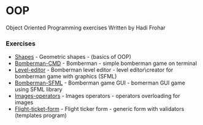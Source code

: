 # OOP
Object Oriented Programming exercises
Written by Hadi Frohar

### Exercises
* [Shapes] - Geometric shapes - (basics of OOP)
* [Bomberman-CMD] - Bomberman - simple bomberman game on terminal
* [Level-editor] - Bomberman level editor - level editor\creator for bomberman game with graphics (SFML)
* [Bomberman-SFML] - Bomberman game GUI - bomerman GUI game using SFML library
* [Images-operators] - Images operators - operators overloading for images
* [Flight-ticket-form] - Flight ticker form - generic form with validators (templates program)

[Shapes]: <https://github.com/HadiFrohar/OOP/tree/master/Shapes>
[Bomberman-CMD]: <https://github.com/HadiFrohar/OOP/tree/master/Bomberman>
[Level-editor]: <https://github.com/HadiFrohar/OOP/tree/master/Bomberman%20level%20editor%20ui>
[Bomberman-SFML]: <https://github.com/HadiFrohar/OOP/tree/master/Bomberman%20SFML>
[Images-operators]: <https://github.com/HadiFrohar/OOP/tree/master/Images%20(Operators%20Overloading)>
[Flight-ticket-form]: <https://github.com/HadiFrohar/OOP/tree/master/FlightTicketForm%20(Templates)>
